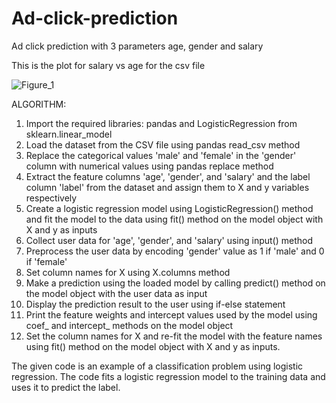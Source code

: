 # Ad-click-prediction
Ad click prediction with 3 parameters age, gender and salary

This is the plot for salary vs age for the csv file


![Figure_1](https://user-images.githubusercontent.com/114865522/235683724-0a345d83-1ae4-405d-9d2f-d7dff80fd400.png)

ALGORITHM:
1. Import the required libraries: pandas and LogisticRegression from sklearn.linear_model
2. Load the dataset from the CSV file using pandas read_csv method
3. Replace the categorical values 'male' and 'female' in the 'gender' column with numerical values using pandas replace method
4. Extract the feature columns 'age', 'gender', and 'salary' and the label column 'label' from the dataset and assign them to X and y variables respectively
5. Create a logistic regression model using LogisticRegression() method and fit the model to the data using fit() method on the model object with X and y as inputs
6. Collect user data for 'age', 'gender', and 'salary' using input() method
7. Preprocess the user data by encoding 'gender' value as 1 if 'male' and 0 if 'female'
8. Set column names for X using X.columns method
9. Make a prediction using the loaded model by calling predict() method on the model object with the user data as input
10. Display the prediction result to the user using if-else statement
11. Print the feature weights and intercept values used by the model using coef_ and intercept_ methods on the model object
12. Set the column names for X and re-fit the model with the feature names using fit() method on the model object with X and y as inputs.

The given code is an example of a classification problem using logistic regression. The code fits a logistic regression model to the training data and uses it to predict the label.
